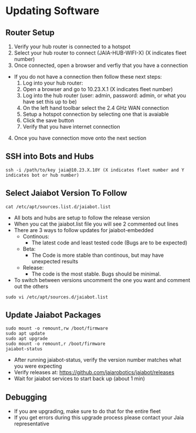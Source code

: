 # Updating Software

## Router Setup

1. Verify your hub router is connected to a hotspot
2. Select your hub router to connect (JAIA-HUB-WIFI-X) (X indicates fleet number)
3. Once connected, open a browser and verfiy that you have a connection
* If you do not have a connection then follow these next steps:
  1. Log into your hub router:
    2. Open a browser and go to 10.23.X.1 (X indicates fleet number)
    3. Log into the hub router (user: admin, password: admin, or what you have set this up to be)
    4. On the left hand toolbar select the 2.4 GHz WAN connection
    5. Setup a hotspot connection by selecting one that is avaiable
    6. Click the save button
    7. Verify that you have internet connection
4.  Once you have connection move onto the next section

## SSH into Bots and Hubs
```
ssh -i /path/to/key jaia@10.23.X.10Y (X indicates fleet number and Y indicates bot or hub number)
```

## Select Jaiabot Version To Follow
```
cat /etc/apt/sources.list.d/jaiabot.list
```

* All bots and hubs are setup to follow the release version
* When you cat the jaiabot.list file you will see 2 commented out lines
* There are 3 ways to follow updates for jaiabot-embedded
  * Continous:
    * The latest code and least tested code (Bugs are to be expected)
  * Beta:
    * The Code is more stable than continous, but may have unexpected results
  * Release:
    * The code is the most stable. Bugs should be minimal.
* To switch between versions uncomment the one you want and comment out the others

```
sudo vi /etc/apt/sources.d/jaiabot.list
```

## Update Jaiabot Packages
```
sudo mount -o remount,rw /boot/firmware
sudo apt update
sudo apt upgrade
sudo mount -o remount,r /boot/firmware
jaiabot-status
```

* After running jaiabot-status, verify the version number matches what you were expecting
* Verify releases at: https://github.com/jaiarobotics/jaiabot/releases
* Wait for jaiabot services to start back up (about 1 min)

## Debugging
* If you are upgrading, make sure to do that for the entire fleet
* If you get errors during this upgrade process please contact your Jaia representative
